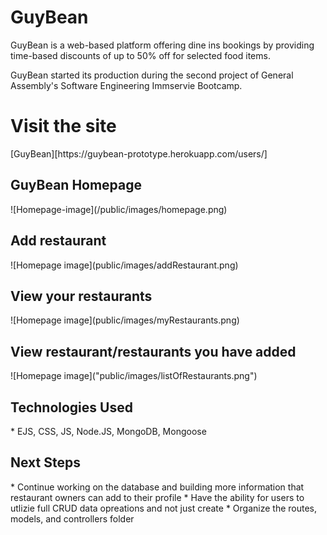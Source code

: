 
<h1>GuyBean</h1>

GuyBean is a web-based platform offering dine ins bookings by providing time-based discounts of up to 50% off for selected food items.

GuyBean started its production during the second project of General Assembly's Software Engineering Immservie Bootcamp. 

<h1>Visit the site</h1>
[GuyBean][https://guybean-prototype.herokuapp.com/users/]

<h2>GuyBean Homepage</h2>
![Homepage-image](/public/images/homepage.png)

<h2>Add restaurant</h2>
![Homepage image](public/images/addRestaurant.png)

<h2>View your restaurants</h2>
![Homepage image](public/images/myRestaurants.png)

<h2>View restaurant/restaurants you have added</h2>
![Homepage image]("public/images/listOfRestaurants.png")

<h2>Technologies Used</h2>
* EJS, CSS, JS, Node.JS, MongoDB, Mongoose

<h2>Next Steps</h2>
* Continue working on the database and building more information that restaurant owners can add to their profile
* Have the ability for users to utlizie full CRUD data opreations and not just create
* Organize the routes, models, and controllers folder
